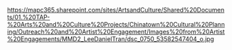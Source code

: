 https://mapc365.sharepoint.com/sites/ArtsandCulture/Shared%20Documents/01.%20TAP-%20Arts%20and%20Culture%20Projects/Chinatown%20Cultural%20Planning/Outreach%20and%20Artist%20Engagement/Images%20from%20Artist%20Engagements/MMD2_LeeDanielTran/dsc_0750_53582547404_o.jpg
